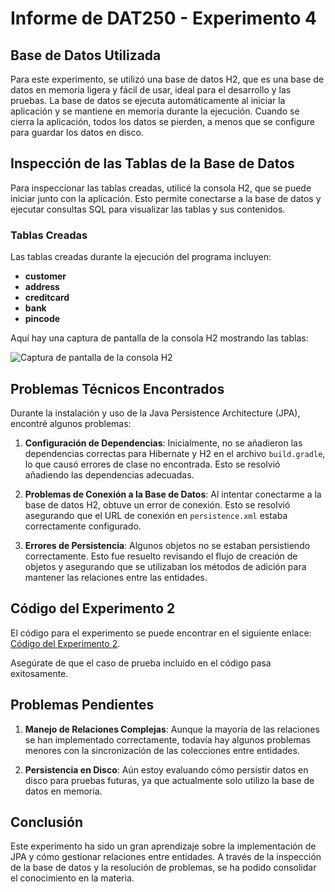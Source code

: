 # Informe de DAT250 - Experimento 4

## Base de Datos Utilizada

Para este experimento, se utilizó una base de datos H2, que es una base de datos en memoria ligera y fácil de usar, ideal para el desarrollo y las pruebas. La base de datos se ejecuta automáticamente al iniciar la aplicación y se mantiene en memoria durante la ejecución. Cuando se cierra la aplicación, todos los datos se pierden, a menos que se configure para guardar los datos en disco.

## Inspección de las Tablas de la Base de Datos

Para inspeccionar las tablas creadas, utilicé la consola H2, que se puede iniciar junto con la aplicación. Esto permite conectarse a la base de datos y ejecutar consultas SQL para visualizar las tablas y sus contenidos.

### Tablas Creadas

Las tablas creadas durante la ejecución del programa incluyen:

- **customer**
- **address**
- **creditcard**
- **bank**
- **pincode**

Aquí hay una captura de pantalla de la consola H2 mostrando las tablas:

![Captura de pantalla de la consola H2](ruta/a/tu/captura.png)

## Problemas Técnicos Encontrados

Durante la instalación y uso de la Java Persistence Architecture (JPA), encontré algunos problemas:

1. **Configuración de Dependencias**: Inicialmente, no se añadieron las dependencias correctas para Hibernate y H2 en el archivo `build.gradle`, lo que causó errores de clase no encontrada. Esto se resolvió añadiendo las dependencias adecuadas.

2. **Problemas de Conexión a la Base de Datos**: Al intentar conectarme a la base de datos H2, obtuve un error de conexión. Esto se resolvió asegurando que el URL de conexión en `persistence.xml` estaba correctamente configurado.

3. **Errores de Persistencia**: Algunos objetos no se estaban persistiendo correctamente. Esto fue resuelto revisando el flujo de creación de objetos y asegurando que se utilizaban los métodos de adición para mantener las relaciones entre las entidades.

## Código del Experimento 2

El código para el experimento se puede encontrar en el siguiente enlace: [Código del Experimento 2](link_a_tu_repositorio).

Asegúrate de que el caso de prueba incluido en el código pasa exitosamente.

## Problemas Pendientes

1. **Manejo de Relaciones Complejas**: Aunque la mayoría de las relaciones se han implementado correctamente, todavía hay algunos problemas menores con la sincronización de las colecciones entre entidades.

2. **Persistencia en Disco**: Aún estoy evaluando cómo persistir datos en disco para pruebas futuras, ya que actualmente solo utilizo la base de datos en memoria.

## Conclusión

Este experimento ha sido un gran aprendizaje sobre la implementación de JPA y cómo gestionar relaciones entre entidades. A través de la inspección de la base de datos y la resolución de problemas, se ha podido consolidar el conocimiento en la materia.
